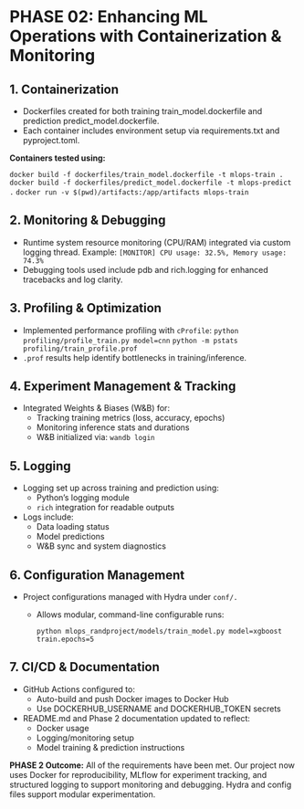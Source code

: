 
# PHASE 02: Enhancing ML Operations with Containerization & Monitoring

## 1. Containerization
- Dockerfiles created for both training train_model.dockerfile and prediction predict_model.dockerfile.
- Each container includes environment setup via requirements.txt and pyproject.toml.

**Containers tested using:**

`docker build -f dockerfiles/train_model.dockerfile -t mlops-train .`
`docker build -f dockerfiles/predict_model.dockerfile -t mlops-predict .`
`docker run -v $(pwd)/artifacts:/app/artifacts mlops-train`

## 2. Monitoring & Debugging
- Runtime system resource monitoring (CPU/RAM) integrated via custom logging thread.
Example: `[MONITOR] CPU usage: 32.5%, Memory usage: 74.3%`
- Debugging tools used include pdb and rich.logging for enhanced tracebacks and log clarity.

## 3. Profiling & Optimization
- Implemented performance profiling with `cProfile`:
`python profiling/profile_train.py model=cnn`
`python -m pstats profiling/train_profile.prof`
- `.prof` results help identify bottlenecks in training/inference.

## 4. Experiment Management & Tracking
- Integrated Weights & Biases (W&B) for:
    - Tracking training metrics (loss, accuracy, epochs)
    - Monitoring inference stats and durations
    - W&B initialized via:
      `wandb login`

## 5. Logging
- Logging set up across training and prediction using:
    - Python’s logging module
    - `rich` integration for readable outputs
- Logs include:
    - Data loading status
    - Model predictions
    - W&B sync and system diagnostics

## 6. Configuration Management
- Project configurations managed with Hydra under `conf/.`
    - Allows modular, command-line configurable runs:
      
      `python mlops_randproject/models/train_model.py model=xgboost train.epochs=5`

## 7. CI/CD & Documentation
- GitHub Actions configured to:
    - Auto-build and push Docker images to Docker Hub
    - Use DOCKERHUB_USERNAME and DOCKERHUB_TOKEN secrets
- README.md and Phase 2 documentation updated to reflect:
    - Docker usage
    - Logging/monitoring setup
    - Model training & prediction instructions

**PHASE 2 Outcome:**
 All of the requirements have been met. Our project now uses Docker for reproducibility, MLflow for experiment tracking, and structured logging to support monitoring and debugging. Hydra and config files support modular experimentation.
